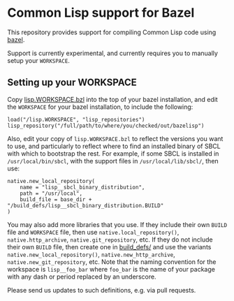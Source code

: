 Common Lisp support for Bazel
=============================

This repository provides support for compiling Common Lisp code using [bazel](http://bazel.io).

Support is currently experimental, and currently requires you to manually setup your `WORKSPACE`.


Setting up your WORKSPACE
-------------------------

Copy [lisp.WORKSPACE.bzl](lisp.WORKSPACE.bzl) into the top of your bazel installation, and
edit the `WORKSPACE` for your bazel installation, to include the following:

    load("/lisp.WORKSPACE", "lisp_repositories")
    lisp_repository("/full/path/to/where/you/checked/out/bazelisp")

Also, edit your copy of `lisp.WORKSPACE.bzl` to reflect the versions you want to use,
and particularly to reflect where to find an installed binary of SBCL with which to
bootstrap the rest. For example, if some SBCL is installed in `/usr/local/bin/sbcl`,
with the support files in `/usr/local/lib/sbcl/`, then use:

    native.new_local_repository(
        name = "lisp__sbcl_binary_distribution",
        path = "/usr/local",
        build_file = base_dir + "/build_defs/lisp__sbcl_binary_distribution.BUILD"
    )

You may also add more libraries that you use. If they include their own `BUILD` file
and `WORKSPACE` file, then use `native.local_repository()`, `native.http_archive`,
`native.git_repository`, etc. If they do not include their own `BUILD` file, then
create one in [build_defs/](build_defs/) and use the variants `native.new_local_repository()`,
`native.new_http_archive`, `native.new_git_repository`, etc. Note that the naming convention
for the workspace is `lisp__foo_bar` where `foo_bar` is the name of your package
with any dash or period replaced by an underscore.

Please send us updates to such definitions, e.g. via pull requests.
